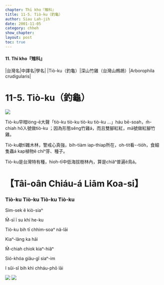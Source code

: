 ```yaml
---
chapter: Thī kho『雉科』
title: 11-5. Tiò-ku（釣龜）
author: Siau Lah-jih
date: 2001-11-05
category: chheh
show_chapter: 
layout: post
toc: true
---
```


#### 11. Thī kho『雉科』

|台灣名|中譯名|學名|
|Tiò-ku（釣龜）|深山竹雞（台灣山鷓鴣）|Arborophila crudigularis|


# 11-5. Tiò-ku（釣龜）


![](../too5/11/11-5-2.Tiò-ku.jpg)


Tiò-ku早暗lóng-ē大聲「tiò-ku tiò-ku tiò-ku tiò-ku …」háu bē-soah，m̄-chiah hō͘人號做tiò-ku ；因為形態sêng竹雞á，而且雙腳紅紅，mā號做紅腳竹雞。

Tiò-ku歇tī雜木林，警戒心真強，bih-tiàm iap-thiap所在，oh-tit看--tio̍h，食細隻蟲á kap植物ê chíⁿ芽、種子。

Tiò-ku是台灣特有種，hioh-tī中低海拔樹林內，算是chiâⁿ普遍ê鳥á。




# 【Tâi-oân Chiáu-á Liām Koa-si】

### **Tiò-ku Tiò-ku Tiò-ku Tiò-ku**

Sim-sek ê kiò-siaⁿ

M̄-sī ī su khí he-ku

Tiò-ku bih tī chhim-soaⁿ nâ-lāi

Kiaⁿ-lâng ka hāi

M̄-chiah chiok kiaⁿ-hiâⁿ

Sió-khóa giâu-gî siaⁿ-im

I sûi-sî bih khì chháu-phō lāi


![](../too5/11/11-5-1.Tiò-ku.jpg)
![](../too5/11/11-5-3.Tiò-ku.jpg)


